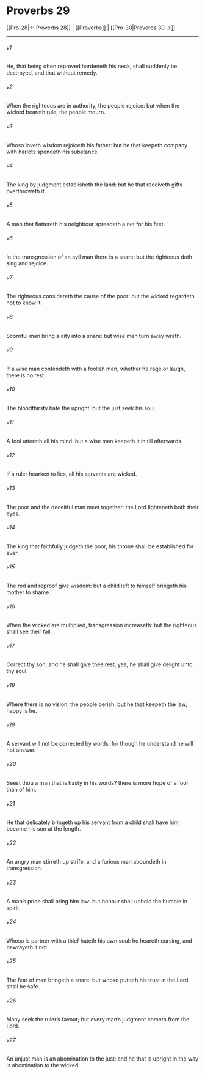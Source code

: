 # Proverbs 29

[[Pro-28|← Proverbs 28]] | [[Proverbs]] | [[Pro-30|Proverbs 30 →]]
***

###### v1
He, that being often reproved hardeneth his neck, shall suddenly be destroyed, and that without remedy.
###### v2
When the righteous are in authority, the people rejoice: but when the wicked beareth rule, the people mourn.
###### v3
Whoso loveth wisdom rejoiceth his father: but he that keepeth company with harlots spendeth his substance.
###### v4
The king by judgment establisheth the land: but he that receiveth gifts overthroweth it.
###### v5
A man that flattereth his neighbour spreadeth a net for his feet.
###### v6
In the transgression of an evil man there is a snare: but the righteous doth sing and rejoice.
###### v7
The righteous considereth the cause of the poor: but the wicked regardeth not to know it.
###### v8
Scornful men bring a city into a snare: but wise men turn away wrath.
###### v9
If a wise man contendeth with a foolish man, whether he rage or laugh, there is no rest.
###### v10
The bloodthirsty hate the upright: but the just seek his soul.
###### v11
A fool uttereth all his mind: but a wise man keepeth it in till afterwards.
###### v12
If a ruler hearken to lies, all his servants are wicked.
###### v13
The poor and the deceitful man meet together: the Lord lighteneth both their eyes.
###### v14
The king that faithfully judgeth the poor, his throne shall be established for ever.
###### v15
The rod and reproof give wisdom: but a child left to himself bringeth his mother to shame.
###### v16
When the wicked are multiplied, transgression increaseth: but the righteous shall see their fall.
###### v17
Correct thy son, and he shall give thee rest; yea, he shall give delight unto thy soul.
###### v18
Where there is no vision, the people perish: but he that keepeth the law, happy is he.
###### v19
A servant will not be corrected by words: for though he understand he will not answer.
###### v20
Seest thou a man that is hasty in his words? there is more hope of a fool than of him.
###### v21
He that delicately bringeth up his servant from a child shall have him become his son at the length.
###### v22
An angry man stirreth up strife, and a furious man aboundeth in transgression.
###### v23
A man’s pride shall bring him low: but honour shall uphold the humble in spirit.
###### v24
Whoso is partner with a thief hateth his own soul: he heareth cursing, and bewrayeth it not.
###### v25
The fear of man bringeth a snare: but whoso putteth his trust in the Lord shall be safe.
###### v26
Many seek the ruler’s favour; but every man’s judgment cometh from the Lord.
###### v27
An unjust man is an abomination to the just: and he that is upright in the way is abomination to the wicked. 
